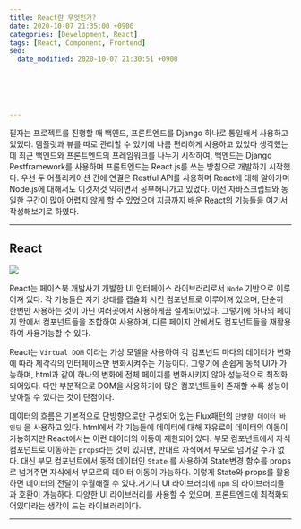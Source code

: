 ```yaml
---
title: React란 무엇인가?
date: 2020-10-07 21:35:00 +0900
categories: [Development, React]
tags: [React, Component, Frontend]
seo:
  date_modified: 2020-10-07 21:30:51 +0900






---
```


필자는 프로젝트를 진행할 때 백엔드, 프론트엔드를 Django 하나로 통일해서 사용하고 있었다. 템플릿과 뷰를 따로 관리할 수 있기에 나름 편리하게 사용하고 있었다 생각했는데 최근 백엔드와 프론트엔드의 프레임워크를 나누기 시작하여, 백엔드는 Django Restframework를 사용하며 프론트엔드는 React.js를 쓰는 방침으로 개발하기 시작했다. 우선 두 어플리케이션 간에 연결은 Restful API를 사용하며 React에 대해 알아가며 Node.js에 대해서도 이것저것 익히면서 공부해나가고 있었다. 이전 자바스크립트와 동일한 구간이 많아 어렵지 않게 할 수 있었으며 지금까지 배운 React의 기능들을 여기서 작성해보기로 하였다.

-----

## React

![](../../assets/img/2020_10_07_reactjs/react01.png)

React는 페이스북 개발사가 개발한 UI 인터페이스 라이브러리로서 `Node`  기반으로 이루어져 있다. 각 기능들은 자기 상태를 캡슐화 시킨 컴포넌트로 이루어져 있으며, 단순히 한번만 사용하는 것이 아닌 여러곳에서 사용하게끔 설계되어있다. 그렇기에 하나의 페이지 안에서 컴포넌트들을 조합하여 사용하며, 다른 페이지 안에서도 컴포넌트들을 재활용하여 사용가능할 수 있다.

React는 `Virtual DOM` 이라는 가상 모델을 사용하여 각 컴포넌트 마다의 데이터가 변화에 따라 제각각의 인터페이스만 변화시켜주는 기능이다. 그렇기에 손쉽게 동적 UI가 가능하며, html과 같이 하나의 변화에 전체 페이지를 변화시키지 않아 성능적으로 최적화 되어있다. 다만 부분적으로 DOM을 사용하기에 많은 컴포넌트들이 존재할 수록 성능이 낮아질 수 있다는 것이 단점이다.

데이터의 흐름은 기본적으로 단방향으로만 구성되어 있는 Flux패턴의 `단뱡향 데이터 바인딩` 을 사용하고 있다. html에서 각 기능들에 데이터에 대해 자유로이 데이터의 이동이 가능하지만 React에서는 이런 데이터의 이동이 제한되어 있다. 부모 컴포넌트에서 자식 컴포넌트로 이동하는 `props`라는 것이 있지만, 반대로 자식에서 부모로 넘어갈 수가 없다. 대신 부모 컴포넌트에서 동적 데이터인 `State` 를 사용하여 State변경 함수를 props로 넘겨주면 자식에서 부모로의 데이터 이동이 가능하다. 이렇게 State와 props를 활용하면 데이터의 전달이 수월해질 수 있다.거기다 UI 라이브러리에 `npm` 의 라이브러리들과 호환이 가능하다. 다양한 UI 라이브러리를 사용할 수 있으며, 프론트엔드에 최적화되어있다라는 생각이 드는 라이브러리이다.

-----

